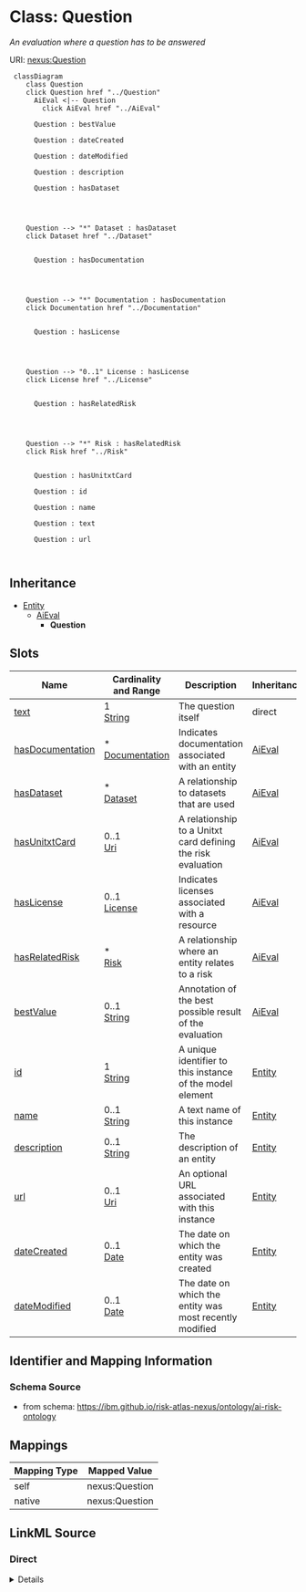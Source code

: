 

# Class: Question


_An evaluation where a question has to be answered_





URI: [nexus:Question](https://ibm.github.io/risk-atlas-nexus/ontology/Question)






```mermaid
 classDiagram
    class Question
    click Question href "../Question"
      AiEval <|-- Question
        click AiEval href "../AiEval"
      
      Question : bestValue
        
      Question : dateCreated
        
      Question : dateModified
        
      Question : description
        
      Question : hasDataset
        
          
    
    
    Question --> "*" Dataset : hasDataset
    click Dataset href "../Dataset"

        
      Question : hasDocumentation
        
          
    
    
    Question --> "*" Documentation : hasDocumentation
    click Documentation href "../Documentation"

        
      Question : hasLicense
        
          
    
    
    Question --> "0..1" License : hasLicense
    click License href "../License"

        
      Question : hasRelatedRisk
        
          
    
    
    Question --> "*" Risk : hasRelatedRisk
    click Risk href "../Risk"

        
      Question : hasUnitxtCard
        
      Question : id
        
      Question : name
        
      Question : text
        
      Question : url
        
      
```





## Inheritance
* [Entity](Entity.md)
    * [AiEval](AiEval.md)
        * **Question**



## Slots

| Name | Cardinality and Range | Description | Inheritance |
| ---  | --- | --- | --- |
| [text](text.md) | 1 <br/> [String](String.md) | The question itself | direct |
| [hasDocumentation](hasDocumentation.md) | * <br/> [Documentation](Documentation.md) | Indicates documentation associated with an entity | [AiEval](AiEval.md) |
| [hasDataset](hasDataset.md) | * <br/> [Dataset](Dataset.md) | A relationship to datasets that are used | [AiEval](AiEval.md) |
| [hasUnitxtCard](hasUnitxtCard.md) | 0..1 <br/> [Uri](Uri.md) | A relationship to a Unitxt card defining the risk evaluation | [AiEval](AiEval.md) |
| [hasLicense](hasLicense.md) | 0..1 <br/> [License](License.md) | Indicates licenses associated with a resource | [AiEval](AiEval.md) |
| [hasRelatedRisk](hasRelatedRisk.md) | * <br/> [Risk](Risk.md) | A relationship where an entity relates to a risk | [AiEval](AiEval.md) |
| [bestValue](bestValue.md) | 0..1 <br/> [String](String.md) | Annotation of the best possible result of the evaluation | [AiEval](AiEval.md) |
| [id](id.md) | 1 <br/> [String](String.md) | A unique identifier to this instance of the model element | [Entity](Entity.md) |
| [name](name.md) | 0..1 <br/> [String](String.md) | A text name of this instance | [Entity](Entity.md) |
| [description](description.md) | 0..1 <br/> [String](String.md) | The description of an entity | [Entity](Entity.md) |
| [url](url.md) | 0..1 <br/> [Uri](Uri.md) | An optional URL associated with this instance | [Entity](Entity.md) |
| [dateCreated](dateCreated.md) | 0..1 <br/> [Date](Date.md) | The date on which the entity was created | [Entity](Entity.md) |
| [dateModified](dateModified.md) | 0..1 <br/> [Date](Date.md) | The date on which the entity was most recently modified | [Entity](Entity.md) |









## Identifier and Mapping Information







### Schema Source


* from schema: https://ibm.github.io/risk-atlas-nexus/ontology/ai-risk-ontology




## Mappings

| Mapping Type | Mapped Value |
| ---  | ---  |
| self | nexus:Question |
| native | nexus:Question |







## LinkML Source

<!-- TODO: investigate https://stackoverflow.com/questions/37606292/how-to-create-tabbed-code-blocks-in-mkdocs-or-sphinx -->

### Direct

<details>
```yaml
name: Question
description: An evaluation where a question has to be answered
from_schema: https://ibm.github.io/risk-atlas-nexus/ontology/ai-risk-ontology
is_a: AiEval
attributes:
  text:
    name: text
    description: The question itself
    from_schema: https://ibm.github.io/risk-atlas-nexus/ontology/ai_eval
    rank: 1000
    domain_of:
    - Question
    required: true

```
</details>

### Induced

<details>
```yaml
name: Question
description: An evaluation where a question has to be answered
from_schema: https://ibm.github.io/risk-atlas-nexus/ontology/ai-risk-ontology
is_a: AiEval
attributes:
  text:
    name: text
    description: The question itself
    from_schema: https://ibm.github.io/risk-atlas-nexus/ontology/ai_eval
    rank: 1000
    alias: text
    owner: Question
    domain_of:
    - Question
    range: string
    required: true
  hasDocumentation:
    name: hasDocumentation
    description: Indicates documentation associated with an entity.
    from_schema: https://ibm.github.io/risk-atlas-nexus/ontology/ai-risk-ontology
    rank: 1000
    slot_uri: airo:hasDocumentation
    alias: hasDocumentation
    owner: Question
    domain_of:
    - Dataset
    - RiskTaxonomy
    - Action
    - AiEval
    - BaseAi
    - LargeLanguageModelFamily
    range: Documentation
    multivalued: true
    inlined: false
  hasDataset:
    name: hasDataset
    description: A relationship to datasets that are used.
    from_schema: https://ibm.github.io/risk-atlas-nexus/ontology/ai-risk-ontology
    rank: 1000
    alias: hasDataset
    owner: Question
    domain_of:
    - AiEval
    range: Dataset
    multivalued: true
    inlined: false
  hasUnitxtCard:
    name: hasUnitxtCard
    description: A relationship to a Unitxt card defining the risk evaluation
    from_schema: https://ibm.github.io/risk-atlas-nexus/ontology/ai-risk-ontology
    rank: 1000
    slot_uri: schema:url
    alias: hasUnitxtCard
    owner: Question
    domain_of:
    - AiEval
    range: uri
  hasLicense:
    name: hasLicense
    description: Indicates licenses associated with a resource
    from_schema: https://ibm.github.io/risk-atlas-nexus/ontology/ai-risk-ontology
    rank: 1000
    slot_uri: airo:hasLicense
    alias: hasLicense
    owner: Question
    domain_of:
    - Dataset
    - RiskTaxonomy
    - AiEval
    - BaseAi
    range: License
  hasRelatedRisk:
    name: hasRelatedRisk
    description: A relationship where an entity relates to a risk
    from_schema: https://ibm.github.io/risk-atlas-nexus/ontology/ai-risk-ontology
    rank: 1000
    domain: RiskConcept
    alias: hasRelatedRisk
    owner: Question
    domain_of:
    - Action
    - AiEval
    range: Risk
    multivalued: true
    inlined: false
  bestValue:
    name: bestValue
    description: Annotation of the best possible result of the evaluation
    from_schema: https://ibm.github.io/risk-atlas-nexus/ontology/ai-risk-ontology
    rank: 1000
    alias: bestValue
    owner: Question
    domain_of:
    - AiEval
    range: string
  id:
    name: id
    description: A unique identifier to this instance of the model element. Example
      identifiers include UUID, URI, URN, etc.
    from_schema: https://ibm.github.io/risk-atlas-nexus/ontology/ai-risk-ontology
    rank: 1000
    slot_uri: schema:identifier
    identifier: true
    alias: id
    owner: Question
    domain_of:
    - Entity
    range: string
    required: true
  name:
    name: name
    description: A text name of this instance.
    from_schema: https://ibm.github.io/risk-atlas-nexus/ontology/ai-risk-ontology
    rank: 1000
    slot_uri: schema:name
    alias: name
    owner: Question
    domain_of:
    - Entity
    range: string
  description:
    name: description
    description: The description of an entity
    from_schema: https://ibm.github.io/risk-atlas-nexus/ontology/ai-risk-ontology
    rank: 1000
    slot_uri: schema:description
    alias: description
    owner: Question
    domain_of:
    - Entity
    range: string
  url:
    name: url
    description: An optional URL associated with this instance.
    from_schema: https://ibm.github.io/risk-atlas-nexus/ontology/ai-risk-ontology
    rank: 1000
    slot_uri: schema:url
    alias: url
    owner: Question
    domain_of:
    - Entity
    range: uri
  dateCreated:
    name: dateCreated
    description: The date on which the entity was created.
    from_schema: https://ibm.github.io/risk-atlas-nexus/ontology/ai-risk-ontology
    rank: 1000
    slot_uri: schema:dateCreated
    alias: dateCreated
    owner: Question
    domain_of:
    - Entity
    range: date
    required: false
  dateModified:
    name: dateModified
    description: The date on which the entity was most recently modified.
    from_schema: https://ibm.github.io/risk-atlas-nexus/ontology/ai-risk-ontology
    rank: 1000
    slot_uri: schema:dateModified
    alias: dateModified
    owner: Question
    domain_of:
    - Entity
    range: date
    required: false

```
</details>
